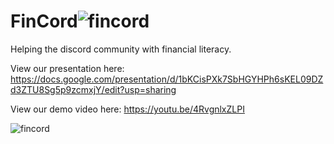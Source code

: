 # FinCord![fincord](https://user-images.githubusercontent.com/42917263/148492576-1a560e19-06a8-4ab4-8d63-673a5b42a752.png)


Helping the discord community with financial literacy.

View our presentation here: https://docs.google.com/presentation/d/1bKCisPXk7SbHGYHPh6sKEL09DZd3ZTU8Sg5p9zcmxjY/edit?usp=sharing

View our demo video here: https://youtu.be/4RvgnlxZLPI

![fincord](https://user-images.githubusercontent.com/42917263/148492458-572d7b33-7169-4e49-8e7c-3af581d89009.png)

